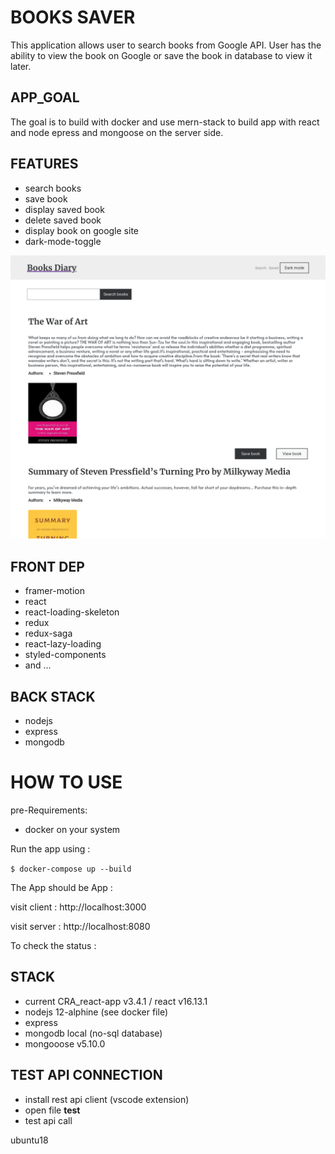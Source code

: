 # BOOKS SAVER
This application allows user to search books from Google API.
User has the ability to view the book on Google or save the book in database to view it later.

## APP_GOAL
The goal is to build with docker and use mern-stack to build app with react and node epress and mongoose on the server side. 

## FEATURES
- search books
- save book
- display saved book
- delete saved book
- display book on google site
- dark-mode-toggle

![prev](https://github.com/3ndrius/BookSaver/blob/master/client/public/prev.png?raw=true)

## FRONT DEP
- framer-motion
- react
- react-loading-skeleton
- redux
- redux-saga
- react-lazy-loading
- styled-components
- and ...

## BACK STACK
- nodejs
- express
- mongodb

# HOW TO USE

pre-Requirements:
- docker on your system

Run the app using :

`$ docker-compose up --build`

The App should be App :

visit client : http://localhost:3000

visit server : http://localhost:8080

To check the status :

## STACK

- current CRA_react-app v3.4.1 / react v16.13.1
- nodejs 12-alphine (see docker file)
- express
- mongodb local (no-sql database)
- mongooose v5.10.0 

## TEST API CONNECTION 

- install rest api client (vscode extension)
- open file __test__
- test api call

ubuntu18
